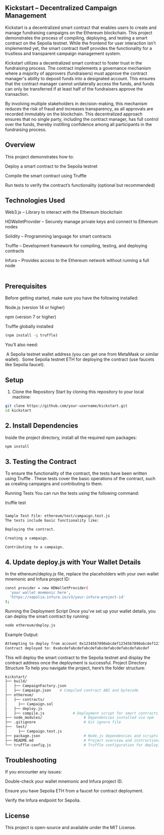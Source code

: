 ## Kickstart – Decentralized Campaign Management
Kickstart is a decentralized smart contract that enables users to create and manage fundraising campaigns on the Ethereum blockchain. This project demonstrates the process of compiling, deploying, and testing a smart contract on the Sepolia testnet. While the frontend for user interaction isn’t implemented yet, the smart contract itself provides the functionality for a trustless and transparent campaign management system.

Kickstart utilizes a decentralized smart contract to foster trust in the fundraising process. The contract implements a governance mechanism where a majority of approvers (fundraisers) must approve the contract manager's ability to deposit funds into a designated account. This ensures that the contract manager cannot unilaterally access the funds, and funds can only be transferred if at least half of the fundraisers approve the transaction.

By involving multiple stakeholders in decision-making, this mechanism reduces the risk of fraud and increases transparency, as all approvals are recorded immutably on the blockchain. This decentralized approach ensures that no single party, including the contract manager, has full control over the funds, thereby instilling confidence among all participants in the fundraising process.


## Overview
This project demonstrates how to:

Deploy a smart contract to the Sepolia testnet

Compile the smart contract using Truffle

Run tests to verify the contract’s functionality (optional but recommended)


## Technologies Used 
Web3.js – Library to interact with the Ethereum blockchain

HDWalletProvider – Securely manage private keys and connect to Ethereum nodes

Solidity – Programming language for smart contracts

Truffle – Development framework for compiling, testing, and deploying contracts

Infura – Provides access to the Ethereum network without running a full node<br>
<br>

## Prerequisites
Before getting started, make sure you have the following installed:

Node.js (version 14 or higher)

npm (version 7 or higher)

Truffle globally installed 
```bash
(npm install -g truffle)
```

You’ll also need:

&nbsp;A Sepolia testnet wallet address (you can get one from MetaMask or similar wallet).
&nbsp;Some Sepolia testnet ETH for deploying the contract (use faucets like Sepolia faucet).

## Setup
1. Clone the Repository
Start by cloning this repository to your local machine:
```bash
git clone https://github.com/your-username/kickstart.git
cd kickstart
```
## 2. Install Dependencies
Inside the project directory, install all the required npm packages:

```bash
npm install
```
## 3. Testing the Contract
To ensure the functionality of the contract, the tests have been written using Truffle . These tests cover the basic operations of the contract, such as creating campaigns and contributing to them.

Running Tests
You can run the tests using the following command:

truffle test
```bash

Sample Test File: ethereum/test/campaign.test.js
The tests include basic functionality like:

Deploying the contract.

Creating a campaign.

Contributing to a campaign.
```

## 4. Update deploy.js with Your Wallet Details
In the ethereum/deploy.js file, replace the placeholders with your own wallet mnemonic and Infura project ID:
```bash
const provider = new HDWalletProvider(
  'your wallet mnemonic here',
  'https://sepolia.infura.io/v3/your-infura-project-id' 
);
```
Running the Deployment Script
Once you've set up your wallet details, you can deploy the smart contract by running:

```bash
node ethereum/deploy.js
```
Example Output:
```bash
Attempting to deploy from account 0x1234567890abcdef1234567890abcdef12345678
Contract deployed to: 0xabcdefabcdefabcdefabcdefabcdefabcdefabcdef
```
This will deploy the smart contract to the Sepolia testnet and display the contract address once the deployment is successful.
Project Directory Structure
To help you navigate the project, here’s the folder structure:

```bash
kickstart/
├── build/
│   ├── CampaignFactory.json
│   ├── Campaign.json    # Compiled contract ABI and bytecode
├── ethereum/
│   ├── contracts/
│     ├── Campaign.sol
│   ├── deploy.js
│   ├── compile.js             # Deployment script for smart contracts
├── node_modules/                   # Dependencies installed via npm                 # Web3.js logic to interact with smart contracts
├── .gitignore                      # Git ignore file
├──  test/
│     ├── Campaign.test.js
├── package.json                    # Node.js dependencies and scripts
├── README.md                       # Project overview and instructions
└── truffle-config.js               # Truffle configuration for deploying contracts (optional)
```
## Troubleshooting
If you encounter any issues:

  Double-check your wallet mnemonic and Infura project ID.

  Ensure you have Sepolia ETH from a faucet for contract deployment.

  Verify the Infura endpoint for Sepolia.

## License
This project is open-source and available under the MIT License.

